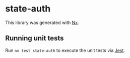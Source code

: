 # state-auth

This library was generated with [Nx](https://nx.dev).

## Running unit tests

Run `nx test state-auth` to execute the unit tests via [Jest](https://jestjs.io).
